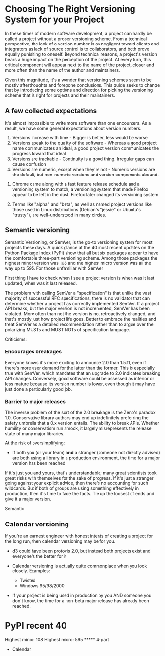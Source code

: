 # Choosing The Right Versioning System for your Project
<!-- or What Your Project's Version Says About You -->

In these times of modern software development, a project can hardly be
called a project without a proper versioning scheme. From a technical
perspective, the lack of a version number is as negligent toward
clients and integrators as lack of source control is to collaborators,
and both prove equally punishing to oneself. Beyond technical reasons,
a project's version bears a huge impact on the perception of the
project. At every turn, this critical component will appear next to
the name of the project, closer and more often than the name of the
author and maintainers.

Given this magnitude, it's a wonder that versioning schemes seem to be
mostly afterthoughts and foregone conclusions. This guide seeks to
change that by introducing some options and direction for picking the
versioning scheme that is right for projects and their maintainers.

## A few collected expectations

It's almost impossible to write more software than one encounters. As
a result, we have some general expectations about version numbers.

1. Versions increase with time - Bigger is better, less would be worse
2. Versions speak to the quality of the software - Whereas a good
   project name communicates an ideal, a good project version
   communicates the progress toward that ideal
3. Versions are trackable - Continuity is a good thing. Irregular gaps
   can cause confusion
4. Versions are numeric, except when they're not - Numeric versions are
   the default, but non-numeric versions and version components
   abound.

<!-- TODO: case studies in all of the above? -->

1. Chrome came along with a fast feature release schedule and a
   versioning system to match, a versioning system that made Firefox
   appear to be left in the dust. Firefox later changed its versioning
   system.

4. Terms like "alpha" and "beta", as well as named project versions
   like those used in Linux distributions (Debian's "jessie" or Ubuntu's
   "trusty"), are well-understood in many circles.


## Semantic versioning

Semantic Versioning, or SemVer, is the go-to versioning system for
most projects these days. A quick glance at the 40 most recent updates
on the Python Package Index (PyPI) show that all but six packages
appear to have the comfortable three-part versioning scheme. Among
those packages the highest minor version was 108 and the highest
micro version was all the way up to 595. For those unfamiliar with SemVer

First thing I have to check when I see a project version is when was
it last updated, when was it last released.

The problem with calling SemVer a "specification" is that unlike the
vast majority of successful RFC specifications, there is no validator
that can determine whether a project has correctly implemented
SemVer. If a project API breaks, but the major version is not
incremented, SemVer has been violated. More often than not the version
is not retroactively changed, and that's mostly just how project life
goes. Better to embrace the realities and treat SemVer as a detailed
recommendation rather than to argue over the polarizing MUSTs and MUST
NOTs of specification language.

Criticisms:

### Encourages breakages

Everyone knows it's more exciting to announce 2.0 than 1.5.11, even if
there's more user demand for the latter than the former. This is
especially true with SemVer, which mandates that an upgrade to 2.0
indicates breaking API changes. Conversely, good software could be
assessed as inferior or less mature because its version number is
lower, even though it may have just done a particularly good job.

### Barrier to major releases

The inverse problem of the sort of the 2.0 breakage is the Zeno's
paradox 1.0. Conservative library authors may end up indefinitely
preferring the safety umbrella that a 0.x version entails. The ability
to break APIs. Whether humility or conservatism run amock, it largely
misrepresents the release state of many major libraries.

At the risk of oversimplifying:

  * If both you (or your team) **and** a stranger (someone not
    directly advised) are both using a library in a production
    environment, the time for a major version has been reached.

If it's just you and yours, that's understandable; many great
scientists took great risks with themselves for the sake of
progress. If it's just a stranger going against your explicit advice,
then there's no accounting for such wildcards. But if both of groups
are using something effectively in production, then it's time to face
the facts. Tie up the loosest of ends and give it a major version.

Semantic

## Calendar versioning

If you're an earnest engineer with honest intents of creating a
project for the long run, then calendar versioning may be for you.

* d3 could have been protovis 2.0, but instead both projects exist and
  everyone's the better for it

* Calendar versioning is actually quite commonplace when you look closely. Examples:
  * Twisted
  * Windows 95/98/2000

* If your project is being used in production by you AND someone you
  don't know, the time for a non-beta major release has already been reached.


# PyPI recent 40

Highest minor: 108
Highest micro: 595
***** 4-part
* Calendar
